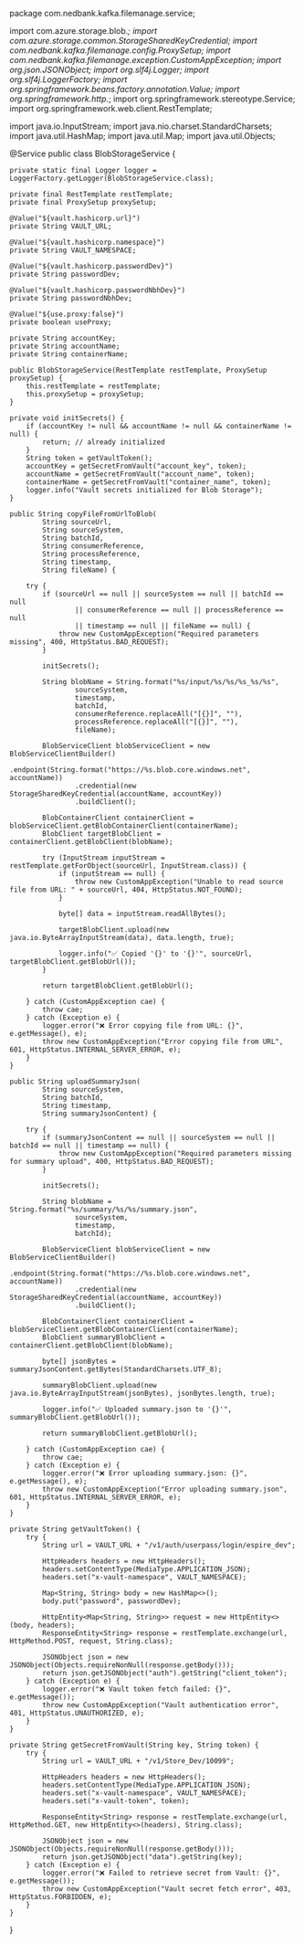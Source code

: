 package com.nedbank.kafka.filemanage.service;

import com.azure.storage.blob.*;
import com.azure.storage.common.StorageSharedKeyCredential;
import com.nedbank.kafka.filemanage.config.ProxySetup;
import com.nedbank.kafka.filemanage.exception.CustomAppException;
import org.json.JSONObject;
import org.slf4j.Logger;
import org.slf4j.LoggerFactory;
import org.springframework.beans.factory.annotation.Value;
import org.springframework.http.*;
import org.springframework.stereotype.Service;
import org.springframework.web.client.RestTemplate;

import java.io.InputStream;
import java.nio.charset.StandardCharsets;
import java.util.HashMap;
import java.util.Map;
import java.util.Objects;

@Service
public class BlobStorageService {

    private static final Logger logger = LoggerFactory.getLogger(BlobStorageService.class);

    private final RestTemplate restTemplate;
    private final ProxySetup proxySetup;

    @Value("${vault.hashicorp.url}")
    private String VAULT_URL;

    @Value("${vault.hashicorp.namespace}")
    private String VAULT_NAMESPACE;

    @Value("${vault.hashicorp.passwordDev}")
    private String passwordDev;

    @Value("${vault.hashicorp.passwordNbhDev}")
    private String passwordNbhDev;

    @Value("${use.proxy:false}")
    private boolean useProxy;

    private String accountKey;
    private String accountName;
    private String containerName;

    public BlobStorageService(RestTemplate restTemplate, ProxySetup proxySetup) {
        this.restTemplate = restTemplate;
        this.proxySetup = proxySetup;
    }

    private void initSecrets() {
        if (accountKey != null && accountName != null && containerName != null) {
            return; // already initialized
        }
        String token = getVaultToken();
        accountKey = getSecretFromVault("account_key", token);
        accountName = getSecretFromVault("account_name", token);
        containerName = getSecretFromVault("container_name", token);
        logger.info("Vault secrets initialized for Blob Storage");
    }

    public String copyFileFromUrlToBlob(
            String sourceUrl,
            String sourceSystem,
            String batchId,
            String consumerReference,
            String processReference,
            String timestamp,
            String fileName) {

        try {
            if (sourceUrl == null || sourceSystem == null || batchId == null
                    || consumerReference == null || processReference == null
                    || timestamp == null || fileName == null) {
                throw new CustomAppException("Required parameters missing", 400, HttpStatus.BAD_REQUEST);
            }

            initSecrets();

            String blobName = String.format("%s/input/%s/%s/%s_%s/%s",
                    sourceSystem,
                    timestamp,
                    batchId,
                    consumerReference.replaceAll("[{}]", ""),
                    processReference.replaceAll("[{}]", ""),
                    fileName);

            BlobServiceClient blobServiceClient = new BlobServiceClientBuilder()
                    .endpoint(String.format("https://%s.blob.core.windows.net", accountName))
                    .credential(new StorageSharedKeyCredential(accountName, accountKey))
                    .buildClient();

            BlobContainerClient containerClient = blobServiceClient.getBlobContainerClient(containerName);
            BlobClient targetBlobClient = containerClient.getBlobClient(blobName);

            try (InputStream inputStream = restTemplate.getForObject(sourceUrl, InputStream.class)) {
                if (inputStream == null) {
                    throw new CustomAppException("Unable to read source file from URL: " + sourceUrl, 404, HttpStatus.NOT_FOUND);
                }

                byte[] data = inputStream.readAllBytes();

                targetBlobClient.upload(new java.io.ByteArrayInputStream(data), data.length, true);

                logger.info("✅ Copied '{}' to '{}'", sourceUrl, targetBlobClient.getBlobUrl());
            }

            return targetBlobClient.getBlobUrl();

        } catch (CustomAppException cae) {
            throw cae;
        } catch (Exception e) {
            logger.error("❌ Error copying file from URL: {}", e.getMessage(), e);
            throw new CustomAppException("Error copying file from URL", 601, HttpStatus.INTERNAL_SERVER_ERROR, e);
        }
    }

    public String uploadSummaryJson(
            String sourceSystem,
            String batchId,
            String timestamp,
            String summaryJsonContent) {

        try {
            if (summaryJsonContent == null || sourceSystem == null || batchId == null || timestamp == null) {
                throw new CustomAppException("Required parameters missing for summary upload", 400, HttpStatus.BAD_REQUEST);
            }

            initSecrets();

            String blobName = String.format("%s/summary/%s/%s/summary.json",
                    sourceSystem,
                    timestamp,
                    batchId);

            BlobServiceClient blobServiceClient = new BlobServiceClientBuilder()
                    .endpoint(String.format("https://%s.blob.core.windows.net", accountName))
                    .credential(new StorageSharedKeyCredential(accountName, accountKey))
                    .buildClient();

            BlobContainerClient containerClient = blobServiceClient.getBlobContainerClient(containerName);
            BlobClient summaryBlobClient = containerClient.getBlobClient(blobName);

            byte[] jsonBytes = summaryJsonContent.getBytes(StandardCharsets.UTF_8);

            summaryBlobClient.upload(new java.io.ByteArrayInputStream(jsonBytes), jsonBytes.length, true);

            logger.info("✅ Uploaded summary.json to '{}'", summaryBlobClient.getBlobUrl());

            return summaryBlobClient.getBlobUrl();

        } catch (CustomAppException cae) {
            throw cae;
        } catch (Exception e) {
            logger.error("❌ Error uploading summary.json: {}", e.getMessage(), e);
            throw new CustomAppException("Error uploading summary.json", 601, HttpStatus.INTERNAL_SERVER_ERROR, e);
        }
    }

    private String getVaultToken() {
        try {
            String url = VAULT_URL + "/v1/auth/userpass/login/espire_dev";

            HttpHeaders headers = new HttpHeaders();
            headers.setContentType(MediaType.APPLICATION_JSON);
            headers.set("x-vault-namespace", VAULT_NAMESPACE);

            Map<String, String> body = new HashMap<>();
            body.put("password", passwordDev);

            HttpEntity<Map<String, String>> request = new HttpEntity<>(body, headers);
            ResponseEntity<String> response = restTemplate.exchange(url, HttpMethod.POST, request, String.class);

            JSONObject json = new JSONObject(Objects.requireNonNull(response.getBody()));
            return json.getJSONObject("auth").getString("client_token");
        } catch (Exception e) {
            logger.error("❌ Vault token fetch failed: {}", e.getMessage());
            throw new CustomAppException("Vault authentication error", 401, HttpStatus.UNAUTHORIZED, e);
        }
    }

    private String getSecretFromVault(String key, String token) {
        try {
            String url = VAULT_URL + "/v1/Store_Dev/10099";

            HttpHeaders headers = new HttpHeaders();
            headers.setContentType(MediaType.APPLICATION_JSON);
            headers.set("x-vault-namespace", VAULT_NAMESPACE);
            headers.set("x-vault-token", token);

            ResponseEntity<String> response = restTemplate.exchange(url, HttpMethod.GET, new HttpEntity<>(headers), String.class);

            JSONObject json = new JSONObject(Objects.requireNonNull(response.getBody()));
            return json.getJSONObject("data").getString(key);
        } catch (Exception e) {
            logger.error("❌ Failed to retrieve secret from Vault: {}", e.getMessage());
            throw new CustomAppException("Vault secret fetch error", 403, HttpStatus.FORBIDDEN, e);
        }
    }

}
